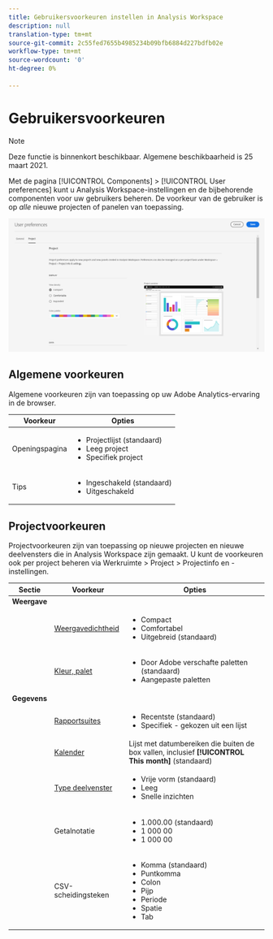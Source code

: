 ```yaml
---
title: Gebruikersvoorkeuren instellen in Analysis Workspace
description: null
translation-type: tm+mt
source-git-commit: 2c55fed7655b4985234b09bfb6884d227bdfb02e
workflow-type: tm+mt
source-wordcount: '0'
ht-degree: 0%

---
```



# Gebruikersvoorkeuren

>[!NOTE]
>
>Deze functie is binnenkort beschikbaar. Algemene beschikbaarheid is 25 maart 2021.

Met de pagina [!UICONTROL Components] > [!UICONTROL User preferences] kunt u Analysis Workspace-instellingen en de bijbehorende componenten voor uw gebruikers beheren. De voorkeur van de gebruiker is op *alle* nieuwe projecten of panelen van toepassing.

![Gebruikersvoorkeuren](assets/user-preferences.png)

## Algemene voorkeuren

Algemene voorkeuren zijn van toepassing op uw Adobe Analytics-ervaring in de browser.

| Voorkeur | Opties |
| --- | --- |
| Openingspagina | <ul><li>Projectlijst (standaard)</li><li>Leeg project</li><li>Specifiek project</li></ul> |
| Tips | <ul><li>Ingeschakeld (standaard)</li><li>Uitgeschakeld</li></ul> |

## Projectvoorkeuren

Projectvoorkeuren zijn van toepassing op nieuwe projecten en nieuwe deelvensters die in Analysis Workspace zijn gemaakt. U kunt de voorkeuren ook per project beheren via Werkruimte > Project > Projectinfo en -instellingen.

| Sectie | Voorkeur | Opties |
| --- | --- | --- |
| **Weergave** |  |  |
|  | [Weergavedichtheid](https://experienceleague.adobe.com/docs/analytics/analyze/analysis-workspace/build-workspace-project/view-density.html) | <ul><li>Compact</li><li>Comfortabel</li><li>Uitgebreid (standaard)</li></ul> |
|  | [Kleur, palet](https://experienceleague.adobe.com/docs/analytics/analyze/analysis-workspace/build-workspace-project/color-palettes.html) | <ul><li>Door Adobe verschafte paletten (standaard)</li><li>Aangepaste paletten</li></ul> |
| **Gegevens** |  |  |
|  | [Rapportsuites](https://experienceleague.adobe.com/docs/analytics/analyze/analysis-workspace/panels/panels.html?#report-suite) | <ul><li>Recentste (standaard)</li><li>Specifiek - gekozen uit een lijst</li></ul> |
|  | [Kalender](https://experienceleague.adobe.com/docs/analytics/analyze/analysis-workspace/panels/panels.html?#calendar) | Lijst met datumbereiken die buiten de box vallen, inclusief **[!UICONTROL This month]** (standaard) |
|  | [Type deelvenster](https://experienceleague.adobe.com/docs/analytics/analyze/analysis-workspace/panels/panels.html) | <ul><li>Vrije vorm (standaard)</li><li>Leeg</li><li>Snelle inzichten</li></ul> |
|  | Getalnotatie | <ul><li>1.000.00 (standaard)</li><li>1 000 00</li><li>1 000 00</li></ul> |
|  | CSV-scheidingsteken | <ul><li>Komma (standaard)</li><li>Puntkomma</li><li>Colon</li><li>Pijp</li><li>Periode</li><li>Spatie</li><li>Tab</li></ul> |